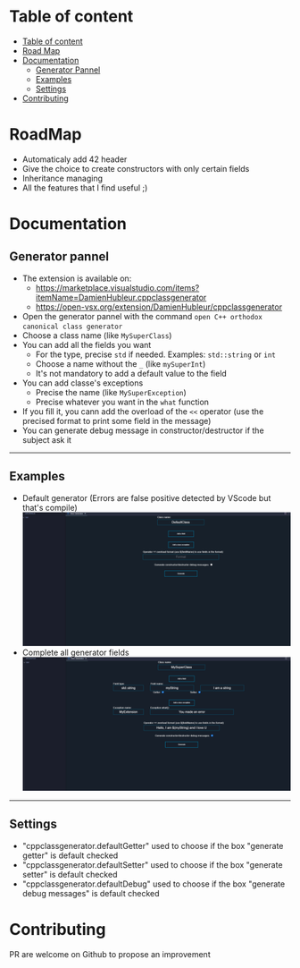 # Table of content
- [Table of content](#table-of-content)
- [Road Map](#roadmap)
- [Documentation](#documentation)
	- [Generator Pannel](#generator-pannel)
	- [Examples](#examples)
	- [Settings](#settings)
- [Contributing](#contributing)
# RoadMap
- Automaticaly add 42 header
- Give the choice to create constructors with only certain fields
- Inheritance managing
- All the features that I find useful ;)
# Documentation
## Generator pannel
- The extension is available on:
	- https://marketplace.visualstudio.com/items?itemName=DamienHubleur.cppclassgenerator
	- https://open-vsx.org/extension/DamienHubleur/cppclassgenerator
- Open the generator pannel with the command `open C++ orthodox canonical class generator`
- Choose a class name (like `MySuperClass`)
- You can add all the fields you want 
	- For the type, precise `std` if needed. Examples: `std::string` or `int`
	- Choose a name without the `_` (like `mySuperInt`)
	- It's not mandatory to add a default value to the field
- You can add classe's exceptions
	- Precise the name (like `MySuperException`)
	- Precise whatever you want in the `what` function
- If you fill it, you cann add the overload of the `<<` operator (use the precised format to print some field in the message)
- You can generate debug message in constructor/destructor if the subject ask it
---
## Examples
- Default generator (Errors are false positive detected by VScode but that's compile)
![Default](https://github.com/dams333/CPP_Class_Generator/raw/dev/resources/defaultGenerator.gif)
- Complete all generator fields
![Default](https://github.com/dams333/CPP_Class_Generator/raw/dev/resources/completeGenerator.gif)
---
## Settings
- "cppclassgenerator.defaultGetter" used to choose if the box "generate getter" is default checked
- "cppclassgenerator.defaultSetter" used to choose if the box "generate setter" is default checked
- "cppclassgenerator.defaultDebug" used to choose if the box "generate debug messages" is default checked
# Contributing
PR are welcome on Github to propose an improvement 